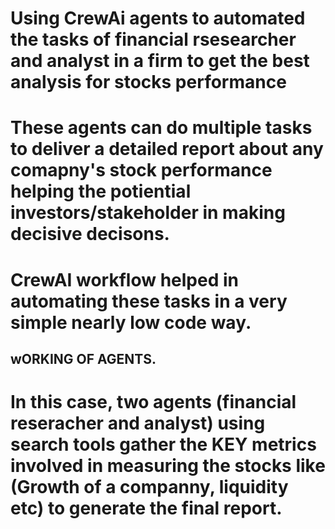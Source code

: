 # Using CrewAi agents to automated the tasks of financial rsesearcher and analyst in a firm to get the best analysis for stocks performance 

# These agents can do multiple tasks to deliver a detailed report about any comapny's stock performance helping the potiential investors/stakeholder in making decisive decisons. 

# CrewAI workflow helped in automating these tasks in a very simple nearly low code way.
## wORKING OF AGENTS.
# In this case, two agents (financial reseracher and analyst) using search tools gather the KEY metrics involved in measuring the stocks like (Growth of a companny, liquidity etc) to generate the final report.

